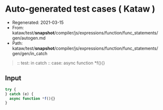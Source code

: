 # Auto-generated test cases ( Kataw )
- Regenerated: 2021-03-15
- From: kataw/test/__snapshot__/compiler/js/expressions/function/func_statements/gen/autogen.md
- Path: kataw/test/__snapshot__/compiler/js/expressions/function/func_statements/gen/gen/in_catch
> :: test: in catch
> :: case: async function *f(){}
## Input

`````js
try {
} catch (e) {
  async function *f(){}
}
`````
